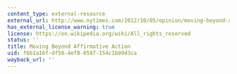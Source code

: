 ```yaml
---
content_type: external-resource
external_url: http://www.nytimes.com/2012/10/05/opinion/moving-beyond-affirmative-action.html?_r=0
has_external_license_warning: true
license: https://en.wikipedia.org/wiki/All_rights_reserved
status: ''
title: Moving Beyond Affirmative Action
uid: f6b1a16f-df50-4ef0-8597-154c1b99d3ca
wayback_url: ''
---
```

